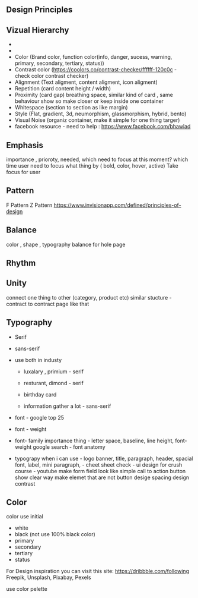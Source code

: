 ## Design Principles

## Vizual Hierarchy

-
-
- Color (Brand color, function color(info, danger, sucess, warning, primary, secondary, tertiary, status))
- Contrast color (https://coolors.co/contrast-checker/ffffff-120c0c - check color contrast checker)
- Alignment (Text aligment, content aligment, icon aligment)
- Repetition (card content height / width)
- Proximity (card gap) breathing space, similar kind of card , same behaviour show so make closer or keep inside one container
- Whitespace (section to section as like margin)
- Style (Flat, gradient, 3d, neumorphism, glassmorphism, hybrid, bento)
- Visual Noise (organiz container, make it simple for one thing targer)
- facebook resource - need to help : https://www.facebook.com/bhawlad

## Emphasis

importance , prioroty, needed, which need to focus at this moment?
which time user need to focus what thing by ( bold, color, hover, active)
Take focus for user

## Pattern

F Pattern
Z Pattern
https://www.invisionapp.com/defined/principles-of-design

## Balance

color , shape , typography balance for hole page

## Rhythm

## Unity

connect one thing to other (category, product etc)
similar stucture - contract to contract page like that

## Typography

- Serif
- sans-serif
- use both in industy

  - luxalary , primium - serif
  - resturant, dimond - serif
  - birthday card

  - information gather a lot - sans-serif

- font - google top 25
- font - weight
- font- family
  importance thing - letter space, baseline, line height, font-weight
  google search - font anatomy

- typograpy when i can use - logo banner, title, paragraph, header, spacial font, label, mini paragraph, - cheet sheet check - ui design for crush course - youtube
  make form field look like simple
  call to action button show clear way
  make elemet that are not button
  desige spacing
  design contrast

## Color

color use initial

- white
- black (not use 100% black color)
- primary
- secondary
- tertiary
- status

For Design inspiration you can visit this site: https://dribbble.com/following
Freepik, Unsplash, Pixabay, Pexels

use color pelette
